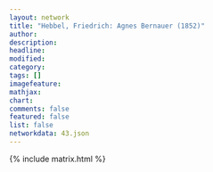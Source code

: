 ```yaml
---
layout: network
title: "Hebbel, Friedrich: Agnes Bernauer (1852)"
author:
description:
headline:
modified:
category:
tags: []
imagefeature: 
mathjax: 
chart: 
comments: false
featured: false
list: false
networkdata: 43.json
---
```

{% include matrix.html %}
